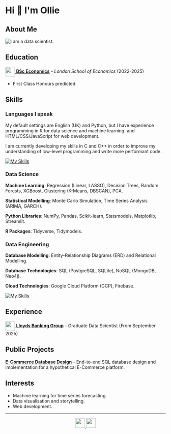 # Hi 👋 I'm Ollie

## About Me

<picture>
  <source media="(prefers-color-scheme: dark)" srcset="https://readme-typing-svg.herokuapp.com?font=Fira+Code&pause=1000&color=FFFFFF&width=435&lines=I+am+a+data+scientist.">
  <source media="(prefers-color-scheme: light)" srcset="https://readme-typing-svg.herokuapp.com?font=Fira+Code&pause=1000&color=000000&width=435&lines=I+am+a+data+scientist.">
  <img alt="I am a data scientist." src="https://readme-typing-svg.herokuapp.com?font=Fira+Code&pause=1000&color=000000&width=435&lines=I+am+a+data+scientist.">
</picture>

## Education

[<img src='https://upload.wikimedia.org/wikipedia/commons/5/51/LSE_Logo.svg' width=30 align="center"> **BSc Economics**](https://www.lse.ac.uk/study-at-lse/undergraduate/bsc-economics)  - _London School of Economics_ (2022-2025)

- First Class Honours predicted.

## Skills

### Languages I speak

My default settings are English (UK) and Python, but I have experience programming in R for data science and machine learning, and HTML/CSS/JavaScript for web development.

I am currently developing my skills in C and C++ in order to improve my understanding of low-level programming and write more performant code.

[![My Skills](https://skillicons.dev/icons?i=py,c,r,html,css,js)](https://skillicons.dev)

### Data Science

**Machine Learning**: Regression (Linear, LASSO), Decision Trees, Random Forests, XGBoost, Clustering (K-Means, DBSCAN), PCA.

**Statistical Modelling**: Monte Carlo Simulation, Time Series Analysis (ARIMA, GARCH).

**Python Libraries**: NumPy, Pandas, Scikit-learn, Statsmodels, Matplotlib, Streamlit.

**R Packages**: Tidyverse, Tidymodels.

### Data Engineering

**Database Modelling**: Entity-Relationship Diagrams (ERD) and Relational Modelling.

**Database Technologies**: SQL (PostgreSQL, SQLite), NoSQL (MongoDB, Neo4j).

**Cloud Technologies**: Google Cloud Platform (GCP), Firebase.

[![My Skills](https://skillicons.dev/icons?i=mongodb,postgres,gcp,firebase)](https://skillicons.dev)

## Experience

[<img src='https://upload.wikimedia.org/wikipedia/en/9/95/Lloyds_bank_logo_2024.jpg' width=30 align="center"> **Lloyds Banking Group**](https://www.lloydsbankinggroup.com/) - Graduate Data Scientist (From September 2025)

## Public Projects

[**E-Commerce Database Design**](https://github.com/ollie-gregory/E-Commerce_Database) - End-to-end SQL database design and implementation for a hypothetical E-Commerce platform.

## Interests

- Machine learning for time series forecasting.
- Data visualisation and storytelling.
- Web development.

---
<p align="center">
    <a href="https://skillicons.dev/icons?i=github)">
        <img width=30 src="https://skillicons.dev/icons?i=linkedin"/>
    </a>
    <a href="https://github.com/ollie-gregory">
        <img width=30 src="https://skillicons.dev/icons?i=github"/>
    </a>
</p>